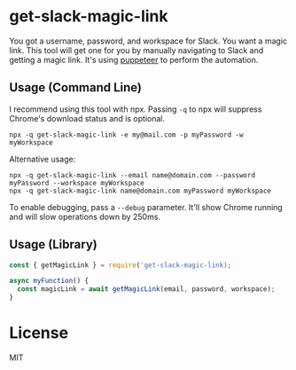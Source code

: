 # get-slack-magic-link

You got a username, password, and workspace for Slack. You want a magic link. This tool will get one for you
by manually navigating to Slack and getting a magic link. It's using [puppeteer](https://github.com/puppeteer/puppeteer/) to perform the automation.

## Usage (Command Line)

I recommend using this tool with npx. Passing `-q` to npx will
suppress Chrome's download status and is optional.

```
npx -q get-slack-magic-link -e my@mail.com -p myPassword -w myWorkspace
```

Alternative usage:

```
npx -q get-slack-magic-link --email name@domain.com --password myPassword --workspace myWorkspace
npx -q get-slack-magic-link name@domain.com myPassword myWorkspace
```

To enable debugging, pass a `--debug` parameter. It'll show Chrome running and will slow operations
down by 250ms.

## Usage (Library)

```js
const { getMagicLink } = require('get-slack-magic-link);

async myFunction() {
  const magicLink = await getMagicLink(email, password, workspace);
}
```

# License

MIT
